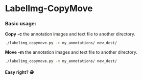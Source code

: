 # LabelImg-CopyMove

### Basic usage:
**Copy**  **-c**  the annotation images and text file to another directory.
```bash
./labelimg_copymove.py -c my_annotations/ new_dest/
```
**Move**  **-m**  the annotation images and text file to another directory.
```bash
./labelimg_copymove.py -m my_annotations/ new_dest/
```


#### Easy right? 😀
